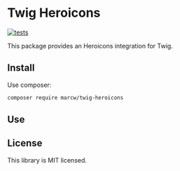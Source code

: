 # Twig Heroicons

[![tests](https://github.com/marcw/twig-heroicons/actions/workflows/php.yml/badge.svg)](https://github.com/marcw/twig-heroicons/actions/workflows/php.yml)

This package provides an Heroicons integration for Twig.

## Install

Use composer:

```bash
composer require marcw/twig-heroicons

```

## Use

## License

This library is MIT licensed.
